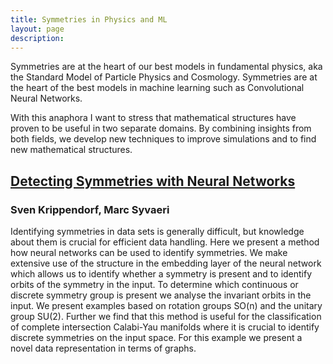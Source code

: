 ```yaml
---
title: Symmetries in Physics and ML
layout: page
description: 
---
```


Symmetries are at the heart of our best models in fundamental physics, aka the Standard Model of Particle Physics and Cosmology.
Symmetries are at the heart of the best models in machine learning such as Convolutional Neural Networks.

With this anaphora I want to stress that mathematical structures have proven to be useful in two separate domains. By combining insights from both fields, we develop new techniques to improve simulations and to find new mathematical structures.


## [Detecting Symmetries with Neural Networks](https://arxiv.org/abs/2003.13679)
### Sven Krippendorf, Marc Syvaeri

Identifying symmetries in data sets is generally difficult, but knowledge about them is crucial for efficient data handling. Here we present a method how neural networks can be used to identify symmetries. We make extensive use of the structure in the embedding layer of the neural network which allows us to identify whether a symmetry is present and to identify orbits of the symmetry in the input. To determine which continuous or discrete symmetry group is present we analyse the invariant orbits in the input. We present examples based on rotation groups SO(n) and the unitary group SU(2). Further we find that this method is useful for the classification of complete intersection Calabi-Yau manifolds where it is crucial to identify discrete symmetries on the input space. For this example we present a novel data representation in terms of graphs.
